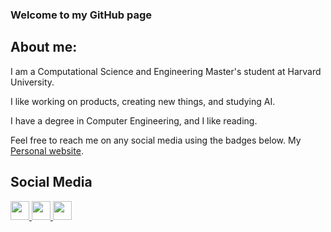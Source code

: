 ### Welcome to my GitHub page

## About me:

I am a Computational Science and Engineering Master's student at Harvard University.

I like working on products, creating new things, and studying AI.

I have a degree in Computer Engineering, and I like reading.

Feel free to reach me on any social media using the badges below. My [Personal website](https://itamarrocha.github.io/).

## Social Media

<a href="https://www.instagram.com/itamarprf/"><img height="30" src="https://github.com/anirudhbelwadi/anirudhbelwadi/blob/master/images/insta.png"> <a href="https://www.linkedin.com/in/itamarrocha/"><img height="30" src="https://github.com/anirudhbelwadi/anirudhbelwadi/blob/master/images/linkedin.png"> 
<a href="https://www.github.com/ItamarRocha"><img height="30" src="https://cdn.jsdelivr.net/gh/devicons/devicon/icons/github/github-original.svg">
